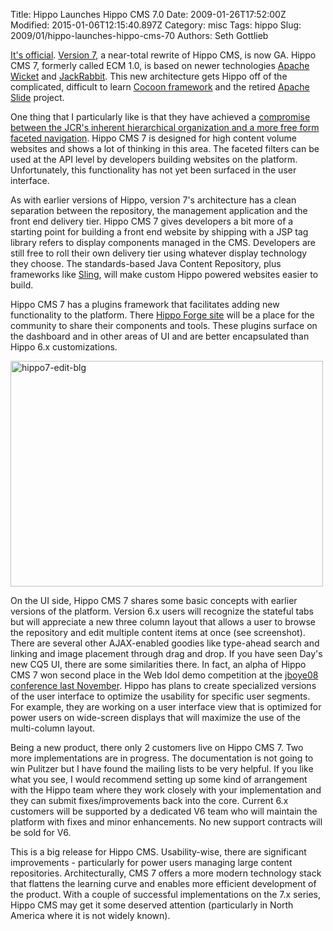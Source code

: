 Title: Hippo Launches Hippo CMS 7.0
Date: 2009-01-26T17:52:00Z
Modified: 2015-01-06T12:15:40.897Z
Category: misc
Tags: hippo
Slug: 2009/01/hippo-launches-hippo-cms-70
Authors: Seth Gottlieb

[It's official](http://www.onehippo.com/en/news,2009/01/Open-source-vendor-Hippo-launches-Hippo-CMS-versio.html). [Version 7](http://www.onehippo.org), a near-total rewrite of Hippo CMS, is now GA.  Hippo CMS 7, formerly called ECM 1.0, is based on newer technologies [Apache Wicket](http://wicket.apache.org/) and [JackRabbit](http://jackrabbit.apache.org/).  This new architecture gets Hippo off of the complicated, difficult to learn [Cocoon framework](http://cocoon.apache.org/) and the retired [Apache Slide](http://jakarta.apache.org/slide/) project.  
  
One thing that I particularly like is that they have achieved a [compromise between the JCR's inherent hierarchical organization and a more free form faceted navigation](http://www.onehippo.org/about/docs_guide/orphans/hippo-ecm-concepts/facets/facetsearch.html).  Hippo CMS 7 is designed for high content volume websites and shows a lot of thinking in this area.  The faceted filters can be used at the API level by developers building websites on the platform.  Unfortunately, this functionality has not yet been surfaced in the user interface.  
  
As with earlier versions of Hippo, version 7's architecture has a clean separation between the repository, the management application and the front end delivery tier.  Hippo CMS 7 gives developers a bit more of a starting point for building a front end website by shipping with a JSP tag library refers to display components managed in the CMS.   Developers are still free to roll their own delivery tier using whatever display technology they choose.  The standards-based Java Content Repository, plus frameworks like [Sling](http://incubator.apache.org/sling/site/index.html), will make custom Hippo powered websites easier to build.  
  
  
  
Hippo CMS 7 has a plugins framework that facilitates adding new functionality to the platform.  There [Hippo Forge site](http://forge.onehippo.org) will be a place for the community to share their components and tools.  These plugins surface on the dashboard and in other areas of UI and are better encapsulated than Hippo 6.x customizations.  
  
<a href="http://www.flickr.com/photos/38298452@N00/3229154322" title="View 'hippo7-edit-blg' on Flickr.com"><img alt="hippo7-edit-blg" border="0" height="361" src="http://farm4.static.flickr.com/3523/3229154322_cf76a56813.jpg" width="500"/></a>  
  
On the UI side, Hippo CMS 7 shares some basic concepts with earlier versions of the platform.  Version 6.x users will recognize the stateful tabs but will appreciate a new three column layout that allows a user to browse the repository and edit multiple content items at once (see screenshot).  There are several other AJAX-enabled goodies like type-ahead search and linking and image placement through drag and drop.  If you have seen Day's new CQ5 UI, there are some similarities there.  In fact, an alpha of Hippo CMS 7 won second place in the Web Idol demo competition at the [jboye08 conference last November](http://jboye08.dk/).  Hippo has plans to create specialized versions of the user interface to optimize the usability for specific user segments.  For example, they are working on a user interface view that is optimized for power users on wide-screen displays that will maximize the use of the multi-column layout.  
  
Being a new product, there only 2 customers live on Hippo CMS 7.  Two more implementations are in progress.  The documentation is not going to win Pulitzer but I have found the mailing lists to be very helpful.  If you like what you see, I would recommend setting up some kind of arrangement with the Hippo team where they work closely with your implementation and they can submit fixes/improvements back into the core.  Current 6.x customers will be supported by a dedicated V6 team who will maintain the platform with fixes and minor enhancements.  No new support contracts will be sold for V6.  
  
This is a big release for Hippo CMS.  Usability-wise, there are significant improvements - particularly for power users managing large content repositories.  Architecturally, CMS 7 offers a more modern technology stack that flattens the learning curve and enables more efficient development of the product.  With a couple of successful implementations on the 7.x series, Hippo CMS may get it some deserved attention (particularly in North America where it is not widely known).
